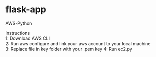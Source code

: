 # flask-app
AWS-Python

Instructions  
1: Download AWS CLI  
2: Run aws configure and link your aws account to your local machine  
3: Replace file in key folder with your .pem key 
4: Run ec2.py   
